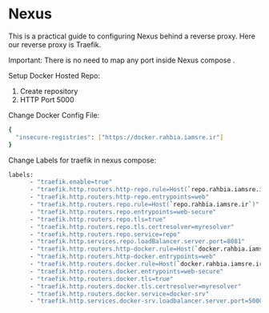 # Nexus
This is a practical guide to configuring Nexus behind a reverse proxy. Here our reverse proxy is Traefik.

Important: There is no need to map any port inside Nexus compose .

Setup Docker Hosted Repo:
1. Create repository
2. HTTP Port 5000

Change Docker Config File:

```bash
{
  "insecure-registries": ["https://docker.rahbia.iamsre.ir"]
}
```

Change Labels for traefik in nexus compose: 

```bash
labels:
      - "traefik.enable=true"
      - "traefik.http.routers.http-repo.rule=Host(`repo.rahbia.iamsre.ir`)"
      - "traefik.http.routers.http-repo.entrypoints=web"
      - "traefik.http.routers.repo.rule=Host(`repo.rahbia.iamsre.ir`)"
      - "traefik.http.routers.repo.entrypoints=web-secure"
      - "traefik.http.routers.repo.tls=true"
      - "traefik.http.routers.repo.tls.certresolver=myresolver"
      - "traefik.http.routers.repo.service=repo"
      - "traefik.http.services.repo.loadBalancer.server.port=8081"
      - "traefik.http.routers.http-docker.rule=Host(`docker.rahbia.iamsre.ir`)"
      - "traefik.http.routers.http-docker.entrypoints=web"
      - "traefik.http.routers.docker.rule=Host(`docker.rahbia.iamsre.ir`)"
      - "traefik.http.routers.docker.entrypoints=web-secure"
      - "traefik.http.routers.docker.tls=true"
      - "traefik.http.routers.docker.tls.certresolver=myresolver"
      - "traefik.http.routers.docker.service=docker-srv"
      - "traefik.http.services.docker-srv.loadbalancer.server.port=5000"

```
